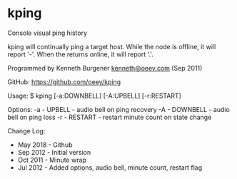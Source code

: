 # kping

Console visual ping history

kping will continually ping a target host.  While the node is offline,
it will report '-'.  When the returns online, it will report '.'.

Programmed by Kenneth Burgener <kenneth@oeey.com> (Sep 2011)

GitHub: https://github.com/oeey/kping

Usage:
    $ kping [-a:DOWNBELL] [-A:UPBELL] [-r:RESTART] <SERVER>

Options:
    -a - UPBELL   - audio bell on ping recovery
    -A - DOWNBELL - audio bell on ping loss
    -r - RESTART  - restart minute count on state change

Change Log:
* May 2018 - Github
* Sep 2012 - Initial version
* Oct 2011 - Minute wrap
* Jul 2012 - Added options, audio bell, minute count, restart flag

